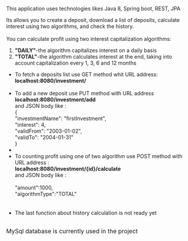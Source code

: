 This application uses technologies likes Java 8, Spring boot, REST, JPA	

Its allows you to create a deposit, download a list of deposits, calculate interest using two algorithms, and check the history.<br>
<br> You can calculate profit using two interest capitalization algorithms: <br>
<ol>
<li><b>"DAILY"</b>-the algorithm capitalizes interest on a daily basis </li>
<li><b>"TOTAL"</b>-the algorithm calculates interest at the end, taking into account capitalization every 1, 3, 6 and 12 months</li>
</ol>

<ul>
<li>To fetch a deposits list use GET method whit URL address:<br>
	<b>localhost:8080/investment/</b>
</li>
<br>
<li>To add a new deposit use PUT method with URL address<br>
	<b>localhost:8080/investment/add</b> <br>
	and JSON body like :<br>
	 {<br>
        "investmentName": "firstInvestment",<br>
        "interest": 4,<br>
        "validFrom": "2003-01-02",<br>
        "validTo": "2004-01-31"<br>
    } <br>
	</li>
<li>
	

<li>
	To counting profit using one of two algorithm use POST method with URL address : <br>
	<b>localhost:8080/investment/{id}/calculate </b><br>
	and JSON body like :<br>
	 <br>
        "amount":1000, <br>
        "algorithmType":"TOTAL"<br>
    <br><br>
</li>
<li>The last function about history calculation is not ready yet </li>

</ul>
<br>
<font size="3">MySql database is currently used in the project</font>
